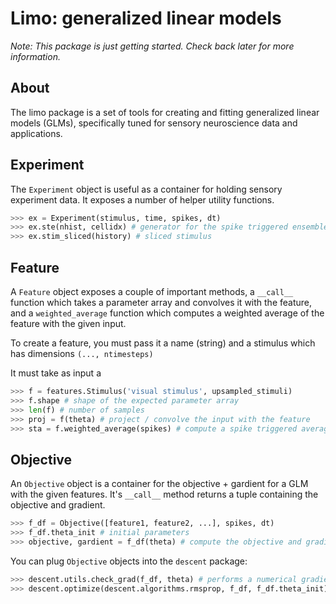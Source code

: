 # Limo: generalized linear models
*Note: This package is just getting started. Check back later for more information.*

## About
The limo package is a set of tools for creating and fitting generalized linear
models (GLMs), specifically tuned for sensory neuroscience data and applications.

## Experiment
The `Experiment` object is useful as a container for holding sensory experiment
data. It exposes a number of helper utility functions.
```python
>>> ex = Experiment(stimulus, time, spikes, dt)
>>> ex.ste(nhist, cellidx) # generator for the spike triggered ensemble
>>> ex.stim_sliced(history) # sliced stimulus
```

## Feature
A `Feature` object exposes a couple of important methods, a `__call__` function
which takes a parameter array and convolves it with the feature, and a
`weighted_average` function which computes a weighted average of the feature
with the given input.

To create a feature, you must pass it a name (string) and a stimulus which has
dimensions `(..., ntimesteps)`

It must take as input a 
```python
>>> f = features.Stimulus('visual stimulus', upsampled_stimuli)
>>> f.shape # shape of the expected parameter array
>>> len(f) # number of samples
>>> proj = f(theta) # project / convolve the input with the feature
>>> sta = f.weighted_average(spikes) # compute a spike triggered average
```

## Objective
An `Objective` object is a container for the objective + gardient for a GLM with
the given features. It's `__call__` method returns a tuple containing the
objective and gradient.

```python
>>> f_df = Objective([feature1, feature2, ...], spikes, dt)
>>> f_df.theta_init # initial parameters
>>> objective, gardient = f_df(theta) # compute the objective and gradient at theta
```

You can plug `Objective` objects into the `descent` package:
```python
>>> descent.utils.check_grad(f_df, theta) # performs a numerical gradient check
>>> descent.optimize(descent.algorithms.rmsprop, f_df, f_df.theta_init)
```
